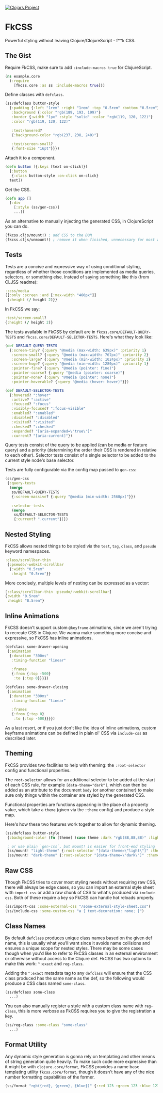 [![Clojars Project](https://img.shields.io/clojars/v/org.clojars.raystubbs/fkcss.svg)](https://clojars.org/org.clojars.raystubbs/fkcss)

# FkCSS
Powerful styling without leaving Clojure/ClojureScript - f**k CSS.

## The Gist
Require FkCSS, make sure to add `:include-macros true` for ClojureScript.
```clj
(ns example.core
  (:require
    [fkcss.core :as ss :include-macros true]))
```

Define classes with `defclass`.
```clj
(ss/defclass button-style
  {:padding {:left "1rem" :right "1rem" :top "0.5rem" :bottom "0.5rem"}
   :background {:color "rgb(189, 193, 199)"}
   :border {:width "1px" :style "solid" :color "rgb(119, 120, 122)"}
   :color "rgb(119, 120, 122)"
   
   :test/hovered?
   {:background-color "rgb(237, 238, 240)"}
   
   :test/screen-small?
   {:font-size "16pt"}}})
```

Attach it to a component.
```clj
(defn button [{:keys [text on-click]}]
  [:button
   {:class button-style :on-click on-click}
  text])
```

Get the CSS.
```clj
(defn app []
  [:div
    [:style (ss/gen-css)]
    ...])
```

As an alternative to manually injecting the generated CSS, in ClojureScript you
can do.
```clj
(fkcss.cljs/mount!) ; add CSS to the DOM
(fkcss.cljs/unmount!) ; remove it when finished, unnecessary for most apps
```

## Tests
Tests are a concise and expressive way of using conditional styling,
regardless of whether those conditions are implemented as media queries,
selectors, or something else.  Instead of saying something like this
(from CLJSS readme):
```clj
::css/media
{[:only :screen :and [:max-width "460px"]]
 {:height (/ height 2)}}
```
In FkCSS we say:
```clj
:test/screen-small?
{:height (/ height 2)}
```

The tests available in FkCSS by default are in `fkcss.core/DEFAULT-QUERY-TESTS`
and `fkcss.core/DEFAULT-SELECTOR-TESTS`.  Here's what they look like:
```clj
(def DEFAULT-QUERY-TESTS
  {:screen-tiny? {:query "@media (max-width: 639px)" :priority 1}
   :screen-small? {:query "@media (max-width: 767px)" :priority 2}
   :screen-large? {:query "@media (min-width: 1024px)" :priority 2}
   :screen-huge? {:query "@media (min-width: 1280px)" :priority 1}
   :pointer-fine? {:query "@media (pointer: fine)"}
   :pointer-coarse? {:query "@media (pointer: coarse)"}
   :pointer-none? {:query "@media (pointer: none)"}
   :pointer-hoverable? {:query "@media (hover: hover)"}})

(def DEFAULT-SELECTOR-TESTS
  {:hovered? ":hover"
   :active? ":active"
   :focused? ":focus"
   :visibly-focused? ":focus-visible"
   :enabled? ":enabled"
   :disabled? ":disabled"
   :visited? ":visited"
   :checked? ":checked"
   :expanded? "[aria-expanded=\"true\"]"
   :current? "[aria-current]"})
```
Query tests consist of the query to be applied (can be media or feature query) and
a priority (determining the order their CSS is rendered in relative to each other).  Selector tests consist of a single selector to be added to the current style
node's base selector.

Tests are fully configurable via the config map passed to `gen-css`:
```clj
(ss/gen-css
 {:query-tests
  (merge
   ss/DEFAULT-QUERY-TESTS
   {:screen-massive? {:query "@media (min-width: 2560px)"}})
   
   :selector-tests
   (merge
    ss/DEFAULT-SELECTOR-TESTS
    {:current? ".current"})})
```

## Nested Styling
FkCSS allows nested things to be styled via the `test`, `tag`, `class`,
and `pseudo` keyword namespaces.
```clj
:class/scrollbar-thin
 {:pseudo/-webkit-scrollbar
  {:width "0.5rem"
   :height "0.5rem"}}
```
More concisely, multiple levels of nesting can be expressed as a vector:
```clj
[:class/scrollbar-thin :pseudo/-webkit-scrollbar]
{:width "0.5rem"
 :height "0.5rem"}
```

## Inline Animations
FkCSS doesn't support custom `@keyframe` animations, since we aren't trying
to recreate CSS in Clojure.  We wanna make something more concise and expressive,
so FkCSS has inline animations.
```clj
(defclass some-drawer-opening
 {:animation
  {:duration "300ms"
   :timing-function "linear"
   
   :frames
   {:from {:top -500}
    :to {:top 0}}}})

(defclass some-drawer-closing
 {:animation
  {:duration "300ms"
   :timing-function "linear"
   
   :frames
   {:from {:top 0}
    :to {:top -500}}}})
```

As a last resort, or if you just don't like the idea of inline animations, custom
keyframe animations can be defined in plain ol' CSS via `include-css` as described
later.

## Theming
FkCSS provides two facilities to help with theming: the `:root-selector` config and
functional properties.

The `root-selector` allows for an additional selector to be added
at the start of each CSS rule, for example `[data-theme="dark"]`, which can then be
added as an attribute to the document `body` (or another container) to make sure only
things within the container are styled by the generated CSS.

Functional properties are functions appearing in the place of a property value,
which take a `theme` (given via the `:theme` config) and produce a style map.

Here's how these two features work together to allow for dynamic theming.
```clj
(ss/defclass button-style
 {:background-color (fn [theme] (case theme :dark "rgb(88,88,88)" :light "white"))})

 ; or use plain `gen-css`, but mount! is easier for front-end styling
 (ss/mount! "light-theme" {:root-selector "[data-theme=\"light\"]" :theme :light})
 (ss/mount! "dark-theme" {:root-selector "[data-theme=\"dark\"]" :theme :dark})
 ```

## Raw CSS
Though FkCSS tries to cover most styling needs without requiring raw CSS, there
will always be edge cases, so you can import an external style sheet with
`import-css` or add a raw chunk of CSS to what's produced via `include-css`.
Both of these require a key so FkCSS can handle hot reloads properly.

```clj
(ss/import-css :some-external-css "/some-external-style-sheet.css")
(ss/include-css :some-custom-css "a { text-decoration: none; }")
```

## Class Names
By default `defclass` produces unique class names based on the given def name,
this is usually what you'll want since it avoids name collisions and ensures
a unique scope for nested styles.  There may be some cases though when you'd
like to refer to FkCSS classes in an external environment or otherwise without
access to the Clojure def.  FkCSS has two options to make this work: `^:exact`
and `reg-class`.

Adding the `^:exact` metadata tag to any `defclass` will ensure that the CSS
class produced has the same name as the def, so the following would produce a
CSS class named `some-class`.
```clj
(ss/defclass some-class
  ...)
```

You can also manually register a style with a custom class name with `reg-class`,
this is more verbose as FkCSS requires you to give the registration a key.
```clj
(ss/reg-class :some-class "some-class"
  ...)
```

## Format Utility
Any dynamic style generation is gonna rely on templating and other means of string
generation quite heavily.  To make such code more expressive than it might be
with `clojure.core/format`, FkCSS provides a name base templating utility `fkcss.core/format`,
though it doesn't have any of the nice number formatting capabilities of the former.
```clj
(ss/format "rgb({red}, {green}, {blue})" {:red 123 :green 123 :blue 123})
